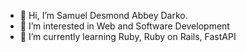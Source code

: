 - 👋 Hi, I’m Samuel Desmond Abbey Darko.
- 👀 I’m interested in Web and Software Development
- 🌱 I’m currently learning Ruby, Ruby on Rails, FastAPI


<!---
s-d-abbey/s-d-abbey is a ✨ special ✨ repository because its `README.md` (this file) appears on your GitHub profile.
You can click the Preview link to take a look at your changes.
--->

